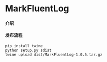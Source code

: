 # MarkFluentLog

#### 介绍


#### 发布流程

```
pip install twine
python setup.py sdist 
twine upload dist/MarkFluentLog-1.0.5.tar.gz
```
